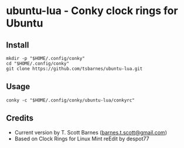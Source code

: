 # ubuntu-lua - Conky clock rings for Ubuntu
## Install
```
mkdir -p "$HOME/.config/conky"
cd "$HOME/.config/conky"
git clone https://github.com/tsbarnes/ubuntu-lua.git
```

## Usage
```
conky -c "$HOME/.config/conky/ubuntu-lua/conkyrc"
```

## Credits
* Current version by T. Scott Barnes (<barnes.t.scott@gmail.com>)
* Based on Clock Rings for Linux Mint reEdit by despot77
